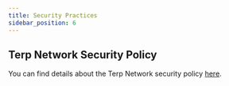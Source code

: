 ```yaml
---
title: Security Practices
sidebar_position: 6
---
```


## Terp Network Security Policy

You can find details about the Terp Network security policy [here](https://github.com/terpnetwork/terp-core/security/policy).